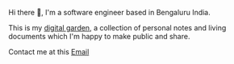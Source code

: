 Hi there 👋, 
I'm a software engineer based in Bengaluru India. 

This is my [digital garden](https://krandheer.github.io/musings-with-randheer/), a collection of personal notes and living documents which I'm happy to make public and share.

Contact me at this [Email](mailto:gatuam.randheer.iitd.gmail.com)
